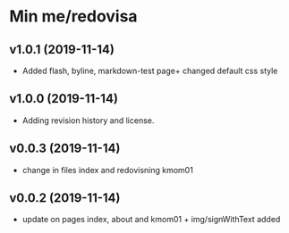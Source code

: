 Min me/redovisa
===

v1.0.1 (2019-11-14)
---
* Added flash, byline, markdown-test page+ changed default css style

v1.0.0 (2019-11-14)
---

* Adding revision history and license.

v0.0.3 (2019-11-14)
---

* change in files index and redovisning kmom01


v0.0.2 (2019-11-14)
---

* update on pages index, about and kmom01 + img/signWithText added
